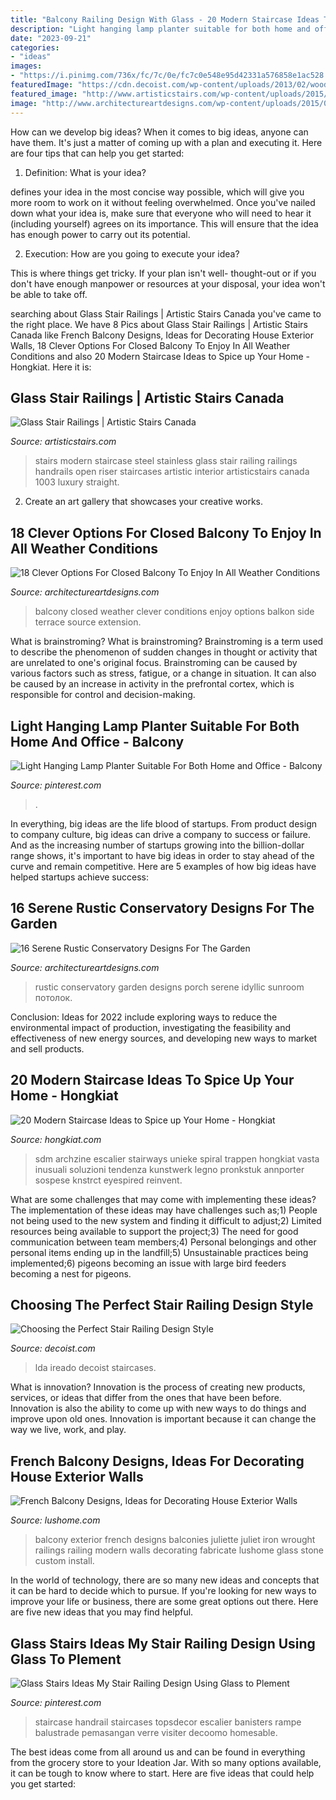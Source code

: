 ```yaml
---
title: "Balcony Railing Design With Glass - 20 Modern Staircase Ideas To Spice Up Your Home"
description: "Light hanging lamp planter suitable for both home and office"
date: "2023-09-21"
categories:
- "ideas"
images:
- "https://i.pinimg.com/736x/fc/7c/0e/fc7c0e548e95d42331a576858e1ac528.jpg"
featuredImage: "https://cdn.decoist.com/wp-content/uploads/2013/02/wooden-stairs-railings.jpg"
featured_image: "http://www.artisticstairs.com/wp-content/uploads/2015/06/1001.jpg"
image: "http://www.architectureartdesigns.com/wp-content/uploads/2015/05/16-Serene-Rustic-Conservatory-Designs-For-The-Garden-8.jpg"
---
```



How can we develop big ideas?
When it comes to big ideas, anyone can have them. It's just a matter of coming up with a plan and executing it. Here are four tips that can help you get started:
1. Definition: What is your idea?

 defines your idea in the most concise way possible, which will give you more room to work on it without feeling overwhelmed. Once you've nailed down what your idea is, make sure that everyone who will need to hear it (including yourself) agrees on its importance. This will ensure that the idea has enough power to carry out its potential.

2. Execution: How are you going to execute your idea?

This is where things get tricky. If your plan isn't well- thought-out or if you don't have enough manpower or resources at your disposal, your idea won't be able to take off.

	

		
searching about Glass Stair Railings | Artistic Stairs Canada you've came to the right place. We have 8 Pics about Glass Stair Railings | Artistic Stairs Canada like French Balcony Designs, Ideas for Decorating House Exterior Walls, 18 Clever Options For Closed Balcony To Enjoy In All Weather Conditions and also 20 Modern Staircase Ideas to Spice up Your Home - Hongkiat. Here it is:
		
    
## Glass Stair Railings | Artistic Stairs Canada

<img loading=lazy src="http://www.artisticstairs.com/wp-content/uploads/2015/06/1001.jpg" onerror="this.onerror=null;this.src='https://tse3.mm.bing.net/th?id=OIP.XAig-xi4QuD206IgaGU45AHaNK&amp;pid=15.1';" alt="Glass Stair Railings | Artistic Stairs Canada">

_Source: artisticstairs.com_

>stairs modern staircase steel stainless glass stair railing railings handrails open riser staircases artistic interior artisticstairs canada 1003 luxury straight. 

	

2. Create an art gallery that showcases your creative works.

    
## 18 Clever Options For Closed Balcony To Enjoy In All Weather Conditions

<img loading=lazy src="http://www.architectureartdesigns.com/wp-content/uploads/2016/09/8-5.jpg" onerror="this.onerror=null;this.src='https://tse1.mm.bing.net/th?id=OIP.hDjJQzsvZp4IjgtrEzvbNQHaJ3&amp;pid=15.1';" alt="18 Clever Options For Closed Balcony To Enjoy In All Weather Conditions">

_Source: architectureartdesigns.com_

>balcony closed weather clever conditions enjoy options balkon side terrace source extension. 

	

What is brainstroming?
What is brainstroming? Brainstroming is a term used to describe the phenomenon of sudden changes in thought or activity that are unrelated to one's original focus. Brainstroming can be caused by various factors such as stress, fatigue, or a change in situation. It can also be caused by an increase in activity in the prefrontal cortex, which is responsible for control and decision-making.

    
## Light Hanging Lamp Planter Suitable For Both Home And Office - Balcony

<img loading=lazy src="https://i.pinimg.com/736x/fc/7c/0e/fc7c0e548e95d42331a576858e1ac528.jpg" onerror="this.onerror=null;this.src='https://tse4.mm.bing.net/th?id=OIP.9WWAq1aFJFezyUFqDzGx6AHaL3&amp;pid=15.1';" alt="Light Hanging Lamp Planter Suitable For Both Home and Office - Balcony">

_Source: pinterest.com_

>. 

	

In everything, big ideas are the life blood of startups. From product design to company culture, big ideas can drive a company to success or failure. And as the increasing number of startups growing into the billion-dollar range shows, it's important to have big ideas in order to stay ahead of the curve and remain competitive. Here are 5 examples of how big ideas have helped startups achieve success: 
    
## 16 Serene Rustic Conservatory Designs For The Garden

<img loading=lazy src="http://www.architectureartdesigns.com/wp-content/uploads/2015/05/16-Serene-Rustic-Conservatory-Designs-For-The-Garden-8.jpg" onerror="this.onerror=null;this.src='https://tse4.mm.bing.net/th?id=OIP.9wgzsR_km33kwrOsImDWOAHaE8&amp;pid=15.1';" alt="16 Serene Rustic Conservatory Designs For The Garden">

_Source: architectureartdesigns.com_

>rustic conservatory garden designs porch serene idyllic sunroom потолок. 

	

Conclusion:
Ideas for 2022 include exploring ways to reduce the environmental impact of production, investigating the feasibility and effectiveness of new energy sources, and developing new ways to market and sell products.

    
## 20 Modern Staircase Ideas To Spice Up Your Home - Hongkiat

<img loading=lazy src="https://assets.hongkiat.com/uploads/modern-staircase-designs/apartment-in-mumbai-1.jpg" onerror="this.onerror=null;this.src='https://tse1.mm.bing.net/th?id=OIP.i47eWKqRpoiT9cML_53ahgHaKq&amp;pid=15.1';" alt="20 Modern Staircase Ideas to Spice up Your Home - Hongkiat">

_Source: hongkiat.com_

>sdm archzine escalier stairways unieke spiral trappen hongkiat vasta inusuali soluzioni tendenza kunstwerk legno pronkstuk annporter sospese knstrct eyespired reinvent. 

	

What are some challenges that may come with implementing these ideas?
The implementation of these ideas may have challenges such as;1) People not being used to the new system and finding it difficult to adjust;2) Limited resources being available to support the project;3) The need for good communication between team members;4) Personal belongings and other personal items ending up in the landfill;5) Unsustainable practices being implemented;6) pigeons becoming an issue with large bird feeders becoming a nest for pigeons.

    
## Choosing The Perfect Stair Railing Design Style

<img loading=lazy src="https://cdn.decoist.com/wp-content/uploads/2013/02/wooden-stairs-railings.jpg" onerror="this.onerror=null;this.src='https://tse1.mm.bing.net/th?id=OIP.ytQbdKZtu7xk9TxARPOKtQHaM-&amp;pid=15.1';" alt="Choosing the Perfect Stair Railing Design Style">

_Source: decoist.com_

>lda ireado decoist staircases. 

	

What is innovation?
Innovation is the process of creating new products, services, or ideas that differ from the ones that have been before. Innovation is also the ability to come up with new ways to do things and improve upon old ones. Innovation is important because it can change the way we live, work, and play.

    
## French Balcony Designs, Ideas For Decorating House Exterior Walls

<img loading=lazy src="https://www.lushome.com/wp-content/uploads/2019/05/french-balcony-designs-house-exterior-13.jpg" onerror="this.onerror=null;this.src='https://tse1.mm.bing.net/th?id=OIP._2OgPF1bRr6HgU6P4e3zTwHaFW&amp;pid=15.1';" alt="French Balcony Designs, Ideas for Decorating House Exterior Walls">

_Source: lushome.com_

>balcony exterior french designs balconies juliette juliet iron wrought railings railing modern walls decorating fabricate lushome glass stone custom install. 

	

In the world of technology, there are so many new ideas and concepts that it can be hard to decide which to pursue. If you're looking for new ways to improve your life or business, there are some great options out there. Here are five new ideas that you may find helpful.

    
## Glass Stairs Ideas My Stair Railing Design Using Glass To Plement

<img loading=lazy src="https://i.pinimg.com/736x/6a/09/ff/6a09ff54f2845c30dbca639324015112.jpg" onerror="this.onerror=null;this.src='https://tse4.mm.bing.net/th?id=OIP.3CYVU5iEOQYMVFz8J7qZSQHaLH&amp;pid=15.1';" alt="Glass Stairs Ideas My Stair Railing Design Using Glass to Plement">

_Source: pinterest.com_

>staircase handrail staircases topsdecor escalier banisters rampe balustrade pemasangan verre visiter decoomo homesable. 

	

The best ideas come from all around us and can be found in everything from the grocery store to your Ideation Jar. With so many options available, it can be tough to know where to start. Here are five ideas that could help you get started: 

